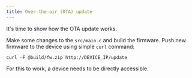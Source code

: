 ```yaml
---
title: Over-the-air (OTA) update
---
```


It's time to show how the OTA update works.

Make some changes to the `src/main.c` and build the firmware. Push new
firmware to the device using simple `curl` command:

```
curl -F @build/fw.zip http://DEVICE_IP/update
```

For this to work, a device needs to be directly accessible.

<!--
Alternatively,
a firmware could be uploaded to some web server of your choice:
http://SERVER/path/to/fw.zip , then the device can
be instructed to update from that location:

```
curl http://cloud.mongoose-iot.com/api/YOUR_USERNAME.DEVICE_ID/commands/update \
  -u YOUR_USERNAME:YOUR_PASSWORD \
  -d '{"url":"https://SERVER/path/to/fw.zip"}'
```
-->
